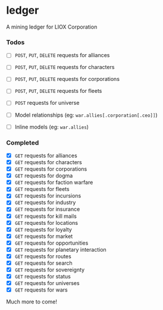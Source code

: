# ledger
A mining ledger for LIOX Corporation

### Todos

- [ ] `POST`, `PUT`, `DELETE` requests for alliances
- [ ] `POST`, `PUT`, `DELETE` requests for characters
- [ ] `POST`, `PUT`, `DELETE` requests for corporations
- [ ] `POST`, `PUT`, `DELETE` requests for fleets
- [ ] `POST` requests for universe

- [ ] Model relationships (eg: `war.allies[.corporation[.ceo]]`)
- [ ] Inline models (eg: `war.allies`)

### Completed
- [x] `GET` requests for alliances
- [x] `GET` requests for characters
- [x] `GET` requests for corporations
- [x] `GET` requests for dogma
- [x] `GET` requests for faction warfare
- [x] `GET` requests for fleets
- [x] `GET` requests for incursions
- [x] `GET` requests for industry
- [x] `GET` requests for insurance
- [x] `GET` requests for kill mails
- [x] `GET` requests for locations
- [x] `GET` requests for loyalty
- [x] `GET` requests for market
- [x] `GET` requests for opportunities
- [x] `GET` requests for planetary interaction
- [x] `GET` requests for routes
- [x] `GET` requests for search
- [x] `GET` requests for sovereignty
- [x] `GET` requests for status
- [x] `GET` requests for universes
- [x] `GET` requests for wars

Much more to come!
